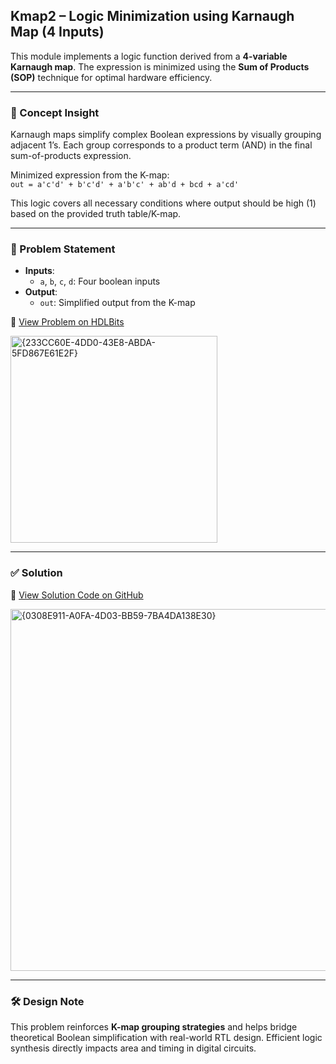 ## Kmap2 – Logic Minimization using Karnaugh Map (4 Inputs)

This module implements a logic function derived from a **4-variable Karnaugh map**. The expression is minimized using the **Sum of Products (SOP)** technique for optimal hardware efficiency.

---

### 🧠 Concept Insight  
Karnaugh maps simplify complex Boolean expressions by visually grouping adjacent 1’s. Each group corresponds to a product term (AND) in the final sum-of-products expression.

Minimized expression from the K-map:  
`out = a'c'd' + b'c'd' + a'b'c' + ab'd + bcd + a'cd'`

This logic covers all necessary conditions where output should be high (1) based on the provided truth table/K-map.

---

### 📘 Problem Statement  
- **Inputs**:  
  - `a`, `b`, `c`, `d`: Four boolean inputs  
- **Output**:  
  - `out`: Simplified output from the K-map  

🔗 [View Problem on HDLBits](https://hdlbits.01xz.net/wiki/Kmap2)

<img width="331" alt="{233CC60E-4DD0-43E8-ABDA-5FD867E61E2F}" src="https://github.com/user-attachments/assets/94bb8592-fb37-4290-a730-bde8ec0c97a8" />

---

### ✅ Solution  
📄 [View Solution Code on GitHub](https://github.com/EswarAdithya011/HDLBits/blob/main/Problem%20Sets/3.%20Circuits/Combinational%20logic/3.4%20karnaugh%20Map%20to%20circuit/4-variable/kmap2.v)

<img width="579" alt="{0308E911-A0FA-4D03-BB59-7BA4DA138E30}" src="https://github.com/user-attachments/assets/c8abaa7c-11d0-49db-b1b5-eb39034111c5" />

---

### 🛠 Design Note  
This problem reinforces **K-map grouping strategies** and helps bridge theoretical Boolean simplification with real-world RTL design. Efficient logic synthesis directly impacts area and timing in digital circuits.
